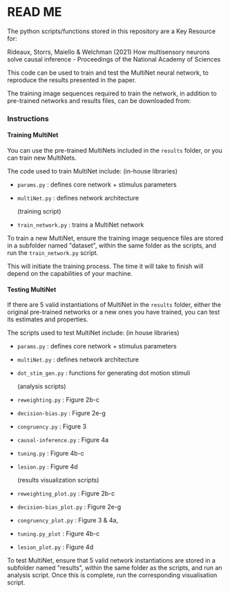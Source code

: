 # READ ME

The python scripts/functions stored in this repository are a Key Resource for:

Rideaux, Storrs, Maiello & Welchman (2021) How multisensory neurons solve causal
inference - Proceedings of the National Academy of Sciences

This code can be used to train and test the MultiNet neural network, to
reproduce the results presented in the paper.

The training image sequences required to train the network, in addition to
pre-trained networks and results files, can be downloaded from:

### Instructions

#### Training MultiNet

You can use the pre-trained MultiNets included in the `results` folder, or you
can train new MultiNets.

The code used to train MultiNet include:
  (in-house libraries)
- `params.py` : defines core network + stimulus parameters
- `multiNet.py` : defines network architecture

  (training script)
- `train_network.py` : trains a MultiNet network

To train a new MultiNet, ensure the training image sequence files are stored in
a subfolder named "dataset", within the same folder as the scripts, and run the
`train_network.py` script.

This will initiate the training process. The time it will take to finish will
depend on the capabilities of your machine.

#### Testing MultiNet

If there are 5 valid instantiations of MultiNet in the `results` folder, either
the original pre-trained networks or a new ones you have trained, you can test
its estimates and properties.

The scripts used to test MultiNet include:
  (in house libraries)
- `params.py` : defines core network + stimulus parameters
- `multiNet.py` : defines network architecture
- `dot_stim_gen.py` : functions for generating dot motion stimuli

  (analysis scripts)
- `reweighting.py` : Figure 2b-c
- `decision-bias.py` : Figure 2e-g
- `congruency.py` : Figure 3
- `causal-inference.py` : Figure 4a
- `tuning.py` : Figure 4b-c
- `lesion.py` : Figure 4d

  (results visualization scripts)
- `reweighting_plot.py` : Figure 2b-c
- `decision-bias_plot.py` : Figure 2e-g
- `congruency_plot.py` : Figure 3 & 4a,
- `tuning.py_plot` : Figure 4b-c
- `lesion_plot.py` : Figure 4d

To test MultiNet, ensure that 5 valid network instantiations are stored in
a subfolder named "results", within the same folder as the scripts, and run an
analysis script. Once this is complete, run the corresponding visualisation
script.
